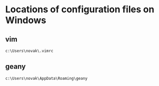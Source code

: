 # Locations of configuration files on Windows

## vim

```c:\Users\novak\.vimrc```

## geany

```c:\Users\novak\AppData\Roaming\geany```

